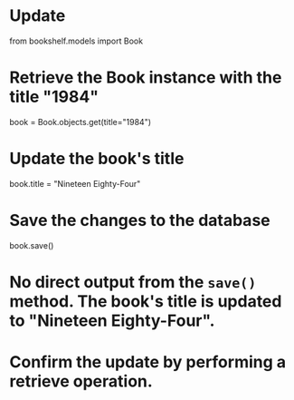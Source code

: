 # Update

from bookshelf.models import Book

# Retrieve the Book instance with the title "1984"
book = Book.objects.get(title="1984")

# Update the book's title
book.title = "Nineteen Eighty-Four"

# Save the changes to the database
book.save()

# No direct output from the `save()` method. The book's title is updated to "Nineteen Eighty-Four".
# Confirm the update by performing a retrieve operation.

